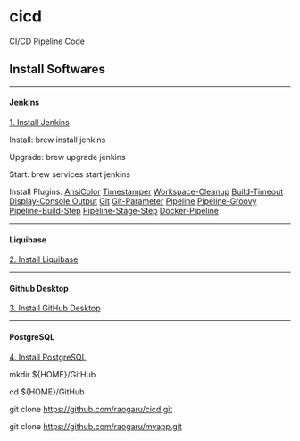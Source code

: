# cicd
CI/CD Pipeline Code


## Install Softwares

---
#### Jenkins

[1. Install Jenkins](https://www.jenkins.io/doc/book/installing/)

Install: brew install jenkins

Upgrade: brew upgrade jenkins

Start: brew services start jenkins

Install Plugins: 
[AnsiColor](https://plugins.jenkins.io/ansicolor/)
[Timestamper](https://plugins.jenkins.io/timestamper/)
[Workspace-Cleanup](https://plugins.jenkins.io/ws-cleanup/)
[Build-Timeout](https://plugins.jenkins.io/build-timeout/)
[Display-Console Output](https://plugins.jenkins.io/display-console-output/)
[Git](https://plugins.jenkins.io/git)
[Git-Parameter](https://plugins.jenkins.io/git-parameter/)
[Pipeline](https://plugins.jenkins.io/workflow-aggregator/)
[Pipeline-Groovy](https://plugins.jenkins.io/workflow-cps/)
[Pipeline-Build-Step](https://plugins.jenkins.io/pipeline-build-step/)
[Pipeline-Stage-Step](https://plugins.jenkins.io/pipeline-stage-step/)
[Docker-Pipeline](https://plugins.jenkins.io/docker-workflow/)

---
#### Liquibase

[2. Install Liquibase](https://www.liquibase.com/download#download-liquibase)


---
#### Github Desktop
[3. Install GitHub Desktop](https://desktop.github.com/)

---
#### PostgreSQL
[4. Install PostgreSQL](https://www.postgresql.org/download/)

mkdir ${HOME}/GitHub

cd ${HOME}/GitHub

git clone https://github.com/raogaru/cicd.git

git clone https://github.com/raogaru/myapp.git



